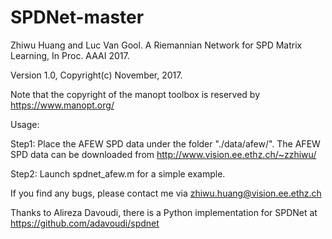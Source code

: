 # SPDNet-master
Zhiwu Huang and Luc Van Gool. A Riemannian Network for SPD Matrix Learning, In Proc. AAAI 2017. 

Version 1.0,  Copyright(c) November, 2017. 

Note that the copyright of the manopt toolbox is reserved by https://www.manopt.org/  

Usage:

Step1: Place the AFEW SPD data under the folder "./data/afew/". The AFEW SPD data can be downloaded from http://www.vision.ee.ethz.ch/~zzhiwu/

Step2: Launch spdnet_afew.m for a simple example.

If you find any bugs, please contact me via zhiwu.huang@vision.ee.ethz.ch

Thanks to Alireza Davoudi, there is a Python implementation for SPDNet at https://github.com/adavoudi/spdnet



